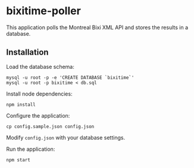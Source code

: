 bixitime-poller
===============

This application polls the Montreal Bixi XML API and stores the results in a
database.

Installation
------------

Load the database schema:

```
mysql -u root -p -e 'CREATE DATABASE `bixitime`'
mysql -u root -p bixitime < db.sql
```

Install node dependencies:

```
npm install
```

Configure the application:

```
cp config.sample.json config.json
```

Modify `config.json` with your database settings.

Run the application:

```
npm start
```
